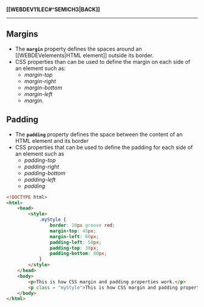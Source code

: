**[[WEBDEV11LEC#^SEMICH3|BACK]]**

---
## Margins
- The **`margin`** property defines the spaces around an [[WEBDEVelements|HTML element]] outside its border.
- CSS properties than can be used to define the margin on each side of an element such as:
	- *margin-top*
	- *margin-right*
	- *margin-bottom*
	- *margin-left*
	- *margin*.

## Padding
- The **`padding`** property defines the space between the content of an HTML element and its border
- CSS properties that can be used to define the padding for each side of an element such as
	- *padding-top*
	- *padding-right*
	- *padding-bottom*
	- *padding-left*
	- *padding*

```HTML CSS
<!DOCTYPE html>
<html>
    <head>
        <style>
            .myStyle {
                border: 10px groove red;
                margin-top: 45px;
                margin-left: 60px;
                padding-left: 50px;
                padding-top: 30px;
                padding-bottom: 80px;
            }
        </style>
    </head>
    <body>
        <p>This is how CSS margin and padding properties work.</p>
        <p class = "myStyle">This is how CSS margin and padding properties work.</p>
    </body>
</html>
```
